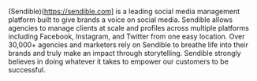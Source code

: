 
(Sendible)(https://sendible.com] is a leading social media management platform built to give brands a voice on social media. Sendible allows agencies to manage clients at scale and profiles across multiple platforms including Facebook, Instagram, and Twitter from one easy location.
Over 30,000+ agencies and marketers rely on Sendible to breathe life into their brands and truly make an impact through storytelling.
Sendible strongly believes in doing whatever it takes to empower our customers to be successful.
